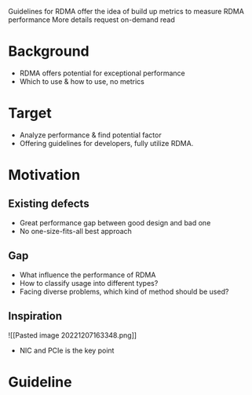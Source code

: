 Guidelines for RDMA offer the idea of build up metrics to measure RDMA performance
More details request on-demand read
# Background
- RDMA offers potential for exceptional performance
- Which to use & how to use, no metrics

# Target
- Analyze performance & find potential factor
- Offering guidelines for developers, fully utilize RDMA.

# Motivation
## Existing defects
- Great performance gap between good design and bad one
- No one-size-fits-all best approach

## Gap
- What influence the performance of RDMA
- How to classify usage into different types?
- Facing diverse problems, which kind of method should be used?

## Inspiration

![[Pasted image 20221207163348.png]]
- NIC and PCIe is the key point

# Guideline
